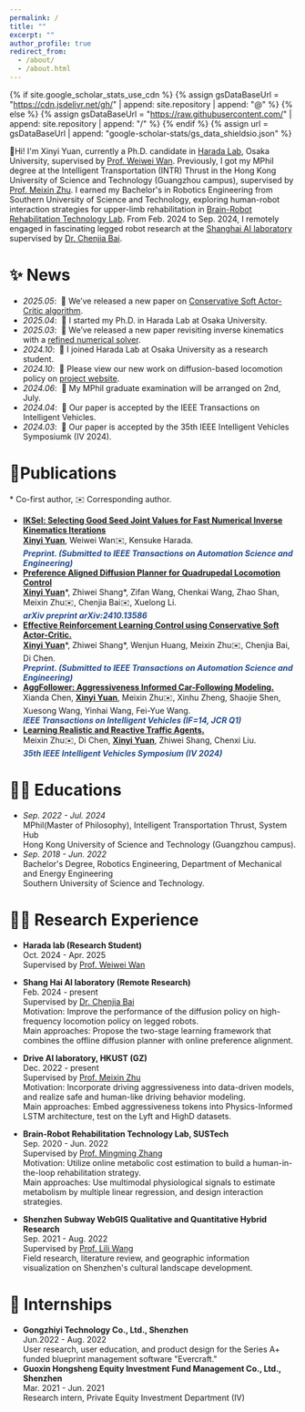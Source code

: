 ```yaml
---
permalink: /
title: ""
excerpt: ""
author_profile: true
redirect_from: 
  - /about/
  - /about.html
---
```


{% if site.google_scholar_stats_use_cdn %}
{% assign gsDataBaseUrl = "https://cdn.jsdelivr.net/gh/" | append: site.repository | append: "@" %}
{% else %}
{% assign gsDataBaseUrl = "https://raw.githubusercontent.com/" | append: site.repository | append: "/" %}
{% endif %}
{% assign url = gsDataBaseUrl | append: "google-scholar-stats/gs_data_shieldsio.json" %}

<span class='anchor' id='me'></span>

🙌Hi! I'm Xinyi Yuan, currently a Ph.D. candidate in [Harada Lab](https://www.roboticmanipulation.org/), Osaka University, supervised by [Prof. Weiwei Wan](https://wanweiwei07.github.io/). Previously, I got my MPhil degree at the Intelligent Transportation (INTR) Thrust in the Hong Kong University of Science and Technology (Guangzhou campus), supervised by [Prof. Meixin Zhu](https://meixinzhu.github.io/). I earned my Bachelor's in Robotics Engineering from Southern University of Science and Technology, exploring human-robot interaction strategies for upper-limb rehabilitation in [Brain-Robot Rehabilitation Technology Lab](https://zhangmmlab.com/). From Feb. 2024 to Sep. 2024, I remotely engaged in fascinating legged robot research at the [Shanghai AI laboratory](https://www.shlab.org.cn/) supervised by [Dr. Chenjia Bai](https://baichenjia.github.io/).

<span class='anchor' id='news'></span>

# ✨ News
- *2025.05*: &nbsp;📝 We’ve released a new paper on [Conservative Soft Actor-Critic algorithm](https://arxiv.org/abs/2505.03356). 
- *2025.04*: &nbsp;📌 I started my Ph.D. in Harada Lab at Osaka University. 
- *2025.03*: &nbsp;📝 We’ve released a new paper revisiting inverse kinematics with a [refined numerical solver](https://arxiv.org/abs/2503.22234).
- *2024.10*: &nbsp;📌 I joined Harada Lab at Osaka University as a research student. 
- *2024.10*: &nbsp;📝 Please view our new work on diffusion-based locomotion policy on [project website](https://shangjaven.github.io/preference-aligned-diffusion-legged/).
- *2024.06*: &nbsp;📅 My MPhil graduate examination will be arranged on 2nd, July.
- *2024.04*: &nbsp;🎉 Our paper is accepted by the IEEE Transactions on Intelligent Vehicles.
- *2024.03*: &nbsp;🎉 Our paper is accepted by the 35th IEEE Intelligent Vehicles Symposiumk (IV 2024).

<span class='anchor' id='pub'></span>

# 📝Publications 
\* Co-first author, ✉️ Corresponding author.
- [**IKSel: Selecting Good Seed Joint Values for Fast Numerical Inverse Kinematics Iterations**](https://arxiv.org/abs/2503.22234)<br />
**<u>Xinyi Yuan</u>**, Weiwei Wan✉️, Kensuke Harada.<br />
***<font color = "#224B8D">Preprint. (Submitted to IEEE Transactions on Automation Science and Engineering)</font>***
- [**Preference Aligned Diffusion Planner for Quadrupedal Locomotion Control**](https://arxiv.org/abs/2410.13586)<br />
**<u>Xinyi Yuan</u>**\*, Zhiwei Shang\*, Zifan Wang, Chenkai Wang, Zhao Shan, Meixin Zhu✉️, Chenjia Bai✉️, Xuelong Li. <br />
***<font color = "#224B8D">arXiv preprint arXiv:2410.13586</font>***
- [**Effective Reinforcement Learning Control using Conservative Soft Actor-Critic.**](https://arxiv.org/abs/2505.03356)<br />
**<u>Xinyi Yuan</u>**\*, Zhiwei Shang\*, Wenjun Huang, Meixin Zhu✉️, Chenjia Bai, Di Chen.  <br />
***<font color = "#224B8D">Preprint. (Submitted to IEEE Transactions on Automation Science and Engineering)</font>***
- [**AggFollower: Aggressiveness Informed Car-Following Modeling.**](https://ieeexplore.ieee.org/abstract/document/10490250)<br />
Xianda Chen, **<u>Xinyi Yuan</u>**, Meixin Zhu✉️, Xinhu Zheng, Shaojie Shen, Xuesong Wang, Yinhai Wang, Fei-Yue Wang.<br />
***<font color = "#224B8D">IEEE Transactions on Intelligent Vehicles (IF=14, JCR Q1)</font>***
- [**Learning Realistic and Reactive Traffic Agents.**](https://ieeexplore.ieee.org/abstract/document/10588807)  <br />
Meixin Zhu✉️, Di Chen, **<u>Xinyi Yuan</u>**, Zhiwei Shang, Chenxi Liu.  
***<font color = "#224B8D">35th IEEE Intelligent Vehicles Symposium (IV 2024)</font>***

<span class='anchor' id='edu'></span>

# 👩‍🎓 Educations
- *Sep. 2022 - Jul. 2024*<br />
MPhil(Master of Philosophy), Intelligent Transportation Thrust, System Hub<br />
Hong Kong University of Science and Technology (Guangzhou campus). <br />
- *Sep. 2018 - Jun. 2022*<br />
Bachelor's Degree, Robotics Engineering, Department of Mechanical and Energy Engineering<br />
Southern University of Science and Technology.<br />

<span class='anchor' id='research'></span>

# 👩‍💻 Research Experience
- **Harada lab (Research Student)** <br />
Oct. 2024 - Apr. 2025<br />
Supervised by [Prof. Weiwei Wan](https://wanweiwei07.github.io/)<br />

- **Shang Hai AI laboratory (Remote Research)** <br />
Feb. 2024 - present<br />
Supervised by [Dr. Chenjia Bai](https://baichenjia.github.io/)<br />
Motivation: Improve the performance of the diffusion policy on high-frequency locomotion policy on legged robots.<br />
Main approaches: Propose the two-stage learning framework that combines the offline diffusion planner with online preference alignment.<br />

- **Drive AI laboratory, HKUST (GZ)** <br />
Dec. 2022 - present<br />
Supervised by [Prof. Meixin Zhu](https://meixinzhu.github.io/)<br />
Motivation: Incorporate driving aggressiveness into data-driven models, and realize safe and human-like driving behavior modeling.<br />
Main approaches: Embed aggressiveness tokens into Physics-Informed LSTM architecture, test on the Lyft and HighD datasets.<br />

- **Brain-Robot Rehabilitation Technology Lab, SUSTech** <br />
Sep. 2020 - Jun. 2022<br />
Supervised by [Prof. Mingming Zhang](https://zhangmmlab.com/)<br />
Motivation: Utilize online metabolic cost estimation to build a human-in-the-loop rehabilitation strategy.<br />
Main approaches: Use multimodal physiological signals to estimate metabolism by multiple linear regression, and design interaction strategies.<br />

- **Shenzhen Subway WebGIS Qualitative and Quantitative Hybrid Research** <br />
Sep. 2021 - Aug. 2022<br />
Supervised by [Prof. Lili Wang](https://www.sustech.edu.cn/en/faculties/wanglili.html)<br />
Field research, literature review, and geographic information visualization on Shenzhen's cultural landscape development.<br />

<span class='anchor' id='intern'></span>

# 👔 Internships
- **Gongzhiyi Technology Co., Ltd., Shenzhen** <br />
Jun.2022 - Aug. 2022<br />
User research, user education, and product design for the Series A+ funded blueprint management software "Evercraft."<br />
- **Guoxin Hongsheng Equity Investment Fund Management Co., Ltd., Shenzhen** <br />
Mar. 2021 - Jun. 2021<br />
Research intern, Private Equity Investment Department (IV)<br />
